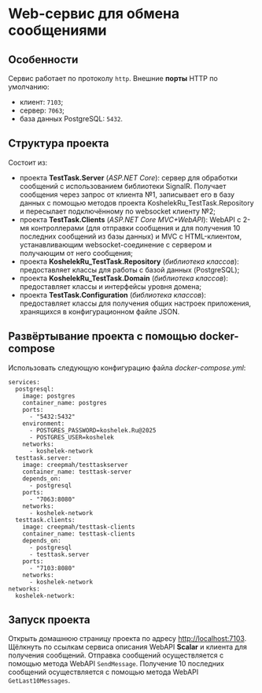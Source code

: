 # Web-сервис для обмена сообщениями
## Особенности
Сервис работает по протоколу `http`.
Внешние **порты** HTTP по умолчанию:
- клиент: `7103`;
- сервер: `7063`;
- база данных PostgreSQL: `5432`.
## Структура проекта
Состоит из:
- проекта **TestTask.Server** (_ASP.NET Core_): сервер для обработки сообщений с использованием библиотеки SignalR. Получает сообщения через запрос от клиента №1, записывает его в базу данных с помощью методов проекта KoshelekRu_TestTask.Repository и пересылает подключённому по websocket клиенту №2;
- проекта **TestTask.Clients** (_ASP.NET Core MVC+WebAPI_): WebAPI с 2-мя контроллерами (для отправки сообщения и для получения 10 последних сообщений из базы данных) и MVC с HTML-клиентом, устанавливающим websocket-соединение с сервером и получающим от него сообщения;
- проекта **KoshelekRu_TestTask.Repository** (_библиотека классов_): предоставляет классы для работы с базой данных (PostgreSQL);
- проекта **KoshelekRu_TestTask.Domain** (_библиотека классов_): предоставляет классы и интерфейсы уровня домена;
- проекта **TestTask.Configuration** (_библиотека классов_): предоставляет классы для получения общих настроек приложения, хранящихся в конфигурационном файле JSON.

## Развёртывание проекта с помощью docker-compose
Использовать следующую конфигурацию файла _docker-compose.yml_:
```
services:
  postgresql:
    image: postgres
    container_name: postgres
    ports:
      - "5432:5432"
    environment:
      - POSTGRES_PASSWORD=koshelek.Ru@2025
      - POSTGRES_USER=koshelek
    networks:
      - koshelek-network
  testtask.server:
    image: creepmah/testtaskserver
    container_name: testtask-server
    depends_on:
      - postgresql
    ports:
      - "7063:8080"
    networks:
      - koshelek-network
  testtask.clients:
    image: creepmah/testtask-clients
    container_name: testtask-clients
    depends_on:
      - postgresql
      - testtask.server
    ports:
      - "7103:8080"
    networks:
      - koshelek-network
networks:
  koshelek-network:
```
## Запуск проекта
Открыть домашнюю страницу проекта по адресу [http://localhost:7103](http://localhost:7103). Щёлкнуть по ссылкам сервиса описания WebAPI **Scalar** и клиента для получения сообщений.
Отправка сообщений осуществляется с помощью метода WebAPI `SendMessage`.
Получение 10 последних сообщений осуществляется с помощью метода WebAPI `GetLast10Messages`.
